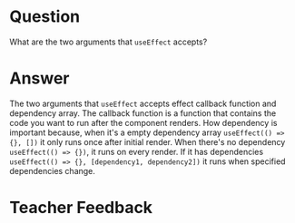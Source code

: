 # Question

What are the two arguments that `useEffect` accepts? 

# Answer
The two arguments that `useEffect` accepts effect callback function and dependency array. The callback function is a function that contains the code you want to run after the component renders. How dependency is important because, when it's a empty dependency array `useEffect(() => {}, [])` it only runs once after initial render. When there's no dependency `useEffect(() => {})`, it runs on every render. If it has dependencies `useEffect(() => {}, [dependency1, dependency2])` it runs when specified dependencies change.

# Teacher Feedback